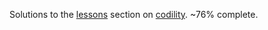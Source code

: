 Solutions to the [lessons](https://app.codility.com/programmers/lessons/1-iterations/) section on [codility](https://app.codility.com/programmers/). ~76% complete.

